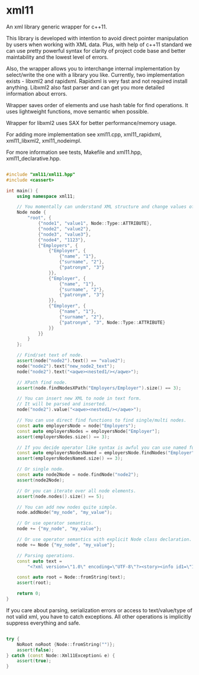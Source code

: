# xml11
An xml library generic wrapper for c++11.

This library is developed with intention to avoid direct pointer manipulation by
users when working with XML data.
Plus, with help of c++11 standard we can use pretty powerful syntax for clarity
of project code base and better maintability and the lowest level of errors.

Also, the wrapper allows you to interchange internal implementation by
select/write the one with a library you like.
Currently, two implementation exists - libxml2 and rapidxml.
Rapidxml is very fast and not required install anything.
Libxml2 also fast parser and can get you more detailed information about errors.

Wrapper saves order of elements and use hash table for find operations.
It uses lightweight functions, move semantic when possible.

Wrapper for libxml2 uses SAX for better performance/memory usage.

For adding more implementation see xml11.cpp, xml11_rapidxml, xml11_libxml2, xml11_nodeimpl.

For more information see tests, Makefile and xml11.hpp, xml11_declarative.hpp.

```c++

#include "xml11/xml11.hpp"
#include <cassert>

int main() {
    using namespace xml11;

    // You momentally can understand XML structure and change values of it.
    Node node {
        "root", {
            {"node1", "value1", Node::Type::ATTRIBUTE},
            {"node2", "value2"},
            {"node3", "value3"},
            {"node4", "1123"},
            {"Employers", {
                {"Employer", {
                    {"name", "1"},
                    {"surname", "2"},
                    {"patronym", "3"}
                }},
                {"Employer", {
                    {"name", "1"},
                    {"surname", "2"},
                    {"patronym", "3"}
                }},
                {"Employer", {
                    {"name", "1"},
                    {"surname", "2"},
                    {"patronym", "3", Node::Type::ATTRIBUTE}
                }}
            }}
        }
    };

    // Find/set text of node.
    assert(node("node2").text() == "value2");
    node("node2").text("new_node2_text");
    node("node2").text("<aqwe><nested1/></aqwe>");

    // XPath find node.
    assert(node.findNodesXPath("Employers/Employer").size() == 3);

    // You can insert new XML to node in text form.
    // It will be parsed and inserted.
    node("node2").value("<aqwe><nested1/></aqwe>");

    // You can use direct find functions to find single/multi nodes.
    const auto employersNode = node("Employers");
    const auto employersNodes = employersNode["Employer"];
    assert(employersNodes.size() == 3);

    // If you decide operator like syntax is awful you can use named function.
    const auto employersNodesNamed = employersNode.findNodes("Employer");
    assert(employersNodesNamed.size() == 3);

    // Or single node.
    const auto node2Node = node.findNode("node2");
    assert(node2Node);

    // Or you can iterate over all node elements.
    assert(node.nodes().size() == 5);

    // You can add new nodes quite simple.
    node.addNode("my_node", "my_value");

    // Or use operator semantics.
    node += {"my_node", "my_value"};

    // Or use operator semantics with explicit Node class declaration.
    node += Node {"my_node", "my_value"};

    // Parsing operations.
    const auto text =
        "<?xml version=\"1.0\" encoding=\"UTF-8\"?><story><info id1=\"123456789\" id2=\"555\"><author id3=\"009\">John Fleck</author><date>June 2, 2002</date><keyword>example</keyword></info><body><headline>This is the headline</headline><para>Para1</para><para>Para2</para><para>Para3</para><nested1><nested2 id=\"\">nested2 text фыв</nested2></nested1></body><ebook/><ebook/></story>";

    const auto root = Node::fromString(text);
    assert(root);

    return 0;
}

```

If you care about parsing, serialization errors or access to text/value/type of not
valid xml, you have to catch exceptions. All other operations is implicitly
suppress everything and safe.

```c++

try {
    NoRoot noRoot {Node::fromString("")};
    assert(false);
} catch (const Node::Xml11Exception& e) {
    assert(true);
}

```
